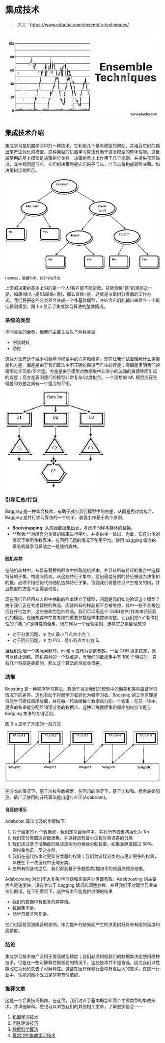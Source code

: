 # 集成技术

> 原文：<https://www.educba.com/ensemble-techniques/>

![Ensemble-Techniques](img/68ec08b19eba010562b2acd6327725e1.png)



## 集成技术介绍

集成学习是机器学习中的一种技术，它利用几个基本模型的帮助，并组合它们的输出来产生优化的模型。这种类型的机器学习算法有助于提高模型的整体性能。这里最常用的基本模型是决策树分类器。决策树基本上作用于几个规则，并提供预测输出，其中规则是节点，它们的决策将是它们的子节点，叶节点将构成最终决策。如决策树示例所示。

![decisoin tree](img/d551d5764d699cef5aa3dd523187e0a8.png)



<small>Hadoop、数据科学、统计学&其他</small>

上面的决策树基本上讲的是一个人/客户能不能贷款。贷款资格“是”的规则之一是，如果(收入=是&&结婚=否)，那么贷款=是，这就是决策树分类器的工作方式。我们将把这些分类器合并成一个多基础模型，并结合它们的输出来建立一个最佳预测模型。图 1.b 显示了集成学习算法的整体情况。

### 系综的类型

不同类型的合奏，但我们主要关注以下两种类型:

*   制袋材料
*   助推

这些方法有助于减少机器学习模型中的方差和偏差。现在让我们试着理解什么是偏差和方差。偏差是由于我们算法中不正确的假设而产生的误差；高偏差表明我们的模型过于简单/不合适。方差是由于模型对数据集中非常小的波动的敏感性而引起的误差；高方差表明我们的模型非常复杂/过度拟合。一个理想的 ML 模型应该在偏差和方差之间有一个适当的平衡。

![ensemble learning](img/0814c2319a4fb8746179b16a551f2a42.png)



### 引导汇总/打包

Bagging 是一种集合技术，有助于减少我们模型中的方差，从而避免过度拟合。Bagging 是并行学习算法的一个例子。装袋工作基于两个原则。

*   **Bootstrapping:** 从原始数据集出发，考虑不同样本群体的替换。
*   **聚合:**对所有分类器的结果进行平均，并提供单一输出，为此，它在分类的情况下使用多数表决，在回归问题的情况下使用平均。使用 bagging 概念的著名机器学习算法之一是随机森林。

#### 随机森林

在随机森林中，从具有替换的群体中抽取随机样本，并且从所有特征的集合中选择特征的子集，构建决策树。从这些特征子集中，给出最佳分割的特征被选为决策树的根。必须不惜任何代价随机选择特征子集，否则我们将最终只产生相关的树，并且模型的方差不会得到改善。

现在我们已经用从人群中抽取的样本建立了模型，问题是我们如何验证这个模型？由于我们正在考虑替换的样品，因此所有的样品都不会被考虑，其中一些不会被包括在任何包中，这些被称为包外样品。我们可以用这个 OOB(袋外)样本来验证我们的模型。在随机森林中要考虑的重要参数是样本数和树数。让我们把“m”看作特性的子集,“p”是特性的全集，现在作为一个经验法则，选择它总是最理想的

*   对于分类问题，m 为√,最小节点大小为 1。
*   对于回归问题，m 为 P/3，最小节点大小为 5。

当我们处理一个实际问题时，m 和 p 应作为调整参数。一旦 OOB 误差稳定，就可以终止训练。随机森林的一个缺点是，当我们的数据集中有 100 个特征时，只有几个特征是重要的，那么这个算法的性能会很差。

### 助推

Boosting 是一种顺序学习算法，有助于减少我们的模型中的偏差和某些监督学习情况下的差异。这也有助于将弱学习者转化为强学习者。Boosting 的工作原理是将弱学习者按顺序放置，并在每一轮后给每个数据点分配一个权重；在前一轮中，更多的权重被分配给错误分类的数据点。这种训练数据集的顺序加权方法是与 bagging 方法的关键区别。

图 3.a 显示了升压的一般方法

![boosting](img/1c20df4765f921e1f87ecf9a0ed84e5b.png)



在分类的情况下，基于加权多数投票，在回归的情况下，基于加权和，组合最终预测。最广泛使用的升压算法是自适应升压(Adaboost)。

#### 自适应增压

Adaboost 算法涉及的步骤如下:

1.  对于给定的 n 个数据点，我们定义目标样本，并将所有权重初始化为 1/n
2.  我们使分类器适合数据集，并选择具有最小加权分类误差的分类
3.  我们通过基于准确度的经验法则为分类器分配权重，如果准确度超过 50%，则权重为正，反之亦然。
4.  我们在迭代结束时更新分类器的权重；我们为错误分类的点更新更多的权重，以便在下一次迭代中正确分类。
5.  在所有的迭代之后，我们得到基于多数投票/加权平均的最终预测结果。

Adaboosting 对弱(不太复杂)学习器和高偏差分类器有效。Adaboosting 的主要优点是速度快，没有类似于 bagging 情况的调整参数，并且我们不对弱学习者做任何假设。在下列情况下，这种技术不能提供准确的结果

*   我们的数据中有更多的异常值。
*   数据集不足。
*   弱学习者非常复杂。

它们也容易受到噪音的影响。作为提升的结果而产生的决策树将具有有限的深度和高精度。

### 结论

集成学习技术被广泛用于提高模型精度；我们必须根据我们的数据集决定使用哪种技术。但是在一些可解释性很重要的情况下，这些技术并不是首选，因为我们以性能改进为代价失去了可解释性。这些在医疗保健行业中有着巨大的意义，在这一行业中，性能的微小改进是非常有价值的。

### 推荐文章

这是一个合奏技巧指南。在这里，我们讨论了基本概念和两个主要类型的集成技术，并详细解释。您也可以浏览我们的其他相关文章，了解更多信息——

1.  [机器学习技术](https://www.educba.com/machine-learning-techniques/)
2.  [团队建设技巧](https://www.educba.com/team-building-techniques/)
3.  [数据科学算法](https://www.educba.com/data-science-algorithms/)
4.  [最常用的集成学习技术](https://www.educba.com/bagging-and-boosting/)





